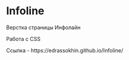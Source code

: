 # Infoline
<p>Верстка страницы Инфолайн</p>
<p>Работа с CSS</p>
<p>Ссылка - https://edrassokhin.github.io/Infoline/</p>
